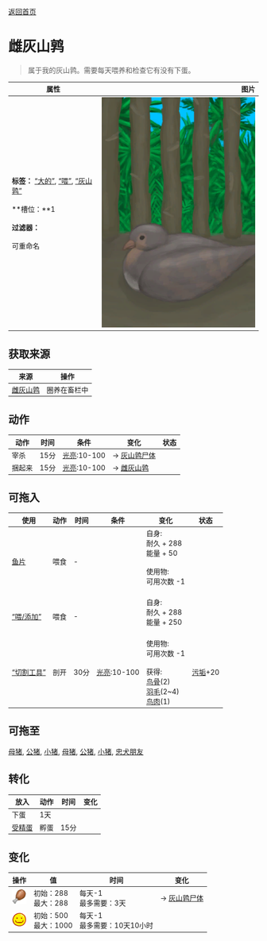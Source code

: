 [返回首页](index.md)  
# 雌灰山鹑  
> 属于我的灰山鹑。需要每天喂养和检查它有没有下蛋。  
  
  属性  |   图片   
 ----  |  ----:   
 **标签：**	[“大的”](tag_Large.md), [“喂”](tag_Meat.md), [“灰山鹑”](tag_Partridge.md)<br><br>**槽位：**1<br><br>**过滤器：**<br><br>可重命名  |  ![](Sprite/PartridgeNesting.png)   
  
## 获取来源  
来源  |  操作  
----  |  ----  
[雌灰山鹑](PartridgeFemaleLive.md)  |  圈养在畜栏中  
## 动作  
动作  |  时间  |  条件  |  变化  |  状态  
----  |  ----  |  ----  |  ----  |  ----  
宰杀  |  15分  |  [光亮](Light.md):10-100  |  → [灰山鹑尸体](PartridgeDead.md)<br>  |    
捆起来  |  15分  |  [光亮](Light.md):10-100  |  → [雌灰山鹑](PartridgeFemaleLive.md)<br>  |    
## 可拖入  
使用  |  动作  |  时间  |  条件  |  变化  |  状态  
----  |  ----  |  ----  |  ----  |  ----  |  ----  
[鱼片](FishSlices.md)  |  喂食  |  -  |    |  自身:<br>耐久 + 288<br>能量 + 50<br><br>使用物:<br>可用次数  -1<br><br>  |    
[“喂/添加”](tag_Feed.md)  |  喂食  |  -  |    |  自身:<br>耐久 + 288<br>能量 + 250<br><br>  |    
[“切割工具”](tag_Cutter.md)  |  剖开  |  30分  |  [光亮](Light.md):10-100  |  使用物:<br>可用次数  -1<br><br>获得:<br>[鸟骨](BonesBird.md)(2)<br>[羽毛](Feathers.md)(2~4)<br>[鸟肉](BirdMeat.md)(1)<br>  |  [污垢](Filth.md)+20  
## 可拖至  
[母猪](BoarEnclosureFemale.md), [公猪](BoarEnclosureMale.md), [小猪](BoarEnclosurePiglet.md), [母猪](BoarTiedFemale.md), [公猪](BoarTiedMale.md), [小猪](BoarTiedPiglet.md), [忠犬朋友](DogFriend.md)  
## 转化  
放入  |  动作  |  时间  |  变化  
----  |  ----  |  ----  |  ----  
  |  下蛋  |  1天  |    
[受精蛋](EggPartridgeFertilized.md)  |  孵蛋  |  15分  |    
## 变化  
操作  |  值  |  时间  |  变化  
----  |  ----  |  ----  |  ----  
<img decoding="async" src="Sprite/Hunger.png" style="height:30px;">  |  初始：288<br>最大：288  |  每天-1<br>最多需要：3天  |  → [灰山鹑尸体](PartridgeDead.md)  
<img decoding="async" src="Sprite/Content.png" style="height:30px;">  |  初始：500<br>最大：1000  |  每天-1<br>最多需要：10天10小时  |    
